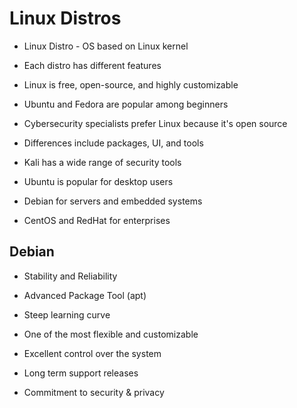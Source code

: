 # Linux Distros

- Linux Distro - OS based on Linux kernel
- Each distro has different features

- Linux is free, open-source, and highly customizable
- Ubuntu and Fedora are popular among beginners
- Cybersecurity specialists prefer Linux because it's open source

- Differences include packages, UI, and tools
- Kali has a wide range of security tools
- Ubuntu is popular for desktop users
- Debian for servers and embedded systems
- CentOS and RedHat for enterprises

## Debian 

- Stability and Reliability 
- Advanced Package Tool (apt)

- Steep learning curve
- One of the most flexible and customizable
- Excellent control over the system

- Long term support releases 
- Commitment to security & privacy

